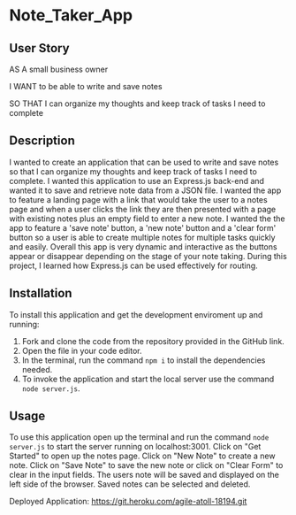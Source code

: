 # Note_Taker_App

## User Story

AS A small business owner

I WANT to be able to write and save notes

SO THAT I can organize my thoughts and keep track of tasks I need to complete

## Description

I wanted to create an application that can be used to write and save notes so that I can organize my thoughts and keep track of tasks I need to complete. I wanted this application to use an Express.js back-end and wanted it to save and retrieve note data from a JSON file. I wanted the app to feature a landing page with a link that would take the user to a notes page and when a user clicks the link they are then presented with a page with existing notes plus an empty field to enter a new note. I wanted the the app to feature a 'save note' button, a 'new note' button and a 'clear form' button so a user is able to create multiple notes for multiple tasks quickly and easily. Overall this app is very dynamic and interactive as the buttons appear or disappear depending on the stage of your note taking. During this project, I learned how Express.js can be used effectively for routing. 

## Installation

To install this application and get the development enviroment up and running:

1. Fork and clone the code from the repository provided in the GitHub link.
2. Open the file in your code editor.
3. In the terminal, run the command `npm i` to install the dependencies needed.
4. To invoke the application and start the local server use the command `node server.js`.

## Usage

To use this application open up the terminal and run the command `node server.js` to start the server running on localhost:3001. Click on "Get Started" to open up the notes page. Click on "New Note" to create a new note. Click on "Save Note" to save the new note or click on "Clear Form" to clear in the input fields. The users note will be saved and displayed on the left side of the browser. Saved notes can be selected and deleted. 

Deployed Application: 
https://git.heroku.com/agile-atoll-18194.git 